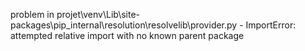 problem in projet\venv\Lib\site-packages\pip\_internal\resolution\resolvelib\provider.py - ImportError: attempted relative import with no known parent package
